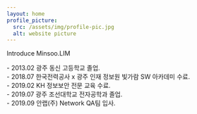 ```yaml
---
layout: home
profile_picture:
  src: /assets/img/profile-pic.jpg
  alt: website picture
---
```


<p>
  Introduce Minsoo.LIM
</p>

<p>
  - 2013.02 광주 동신 고등학교 졸업.<br>
  - 2018.07 한국전력공사 x 광주 인재 정보원 빛가람 SW 아카데미 수료.<br>
  - 2019.02 KH 정보보안 전문 교육 수료.<br>
  - 2019.07 광주 조선대학교 전자공학과 졸업.<br>
  - 2019.09 안랩(주) Network QA팀 입사.
</p>
